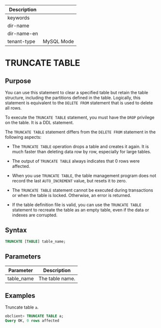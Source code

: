 | Description   |                 |
|---------------|-----------------|
| keywords      |                 |
| dir-name      |                 |
| dir-name-en   |                 |
| tenant-type   | MySQL Mode      |

# TRUNCATE TABLE

## Purpose

You can use this statement to clear a specified table but retain the table structure, including the partitions defined in the table. Logically, this statement is equivalent to the `DELETE FROM` statement that is used to delete all rows.

To execute the `TRUNCATE TABLE` statement, you must have the `DROP` privilege on the table. It is a DDL statement.

The `TRUNCATE TABLE` statement differs from the `DELETE FROM` statement in the following aspects:

* The `TRUNCATE TABLE` operation drops a table and creates it again. It is much faster than deleting data row by row, especially for large tables.

* The output of `TRUNCATE TABLE` always indicates that 0 rows were affected.

* When you use `TRUNCATE TABLE`, the table management program does not record the last `AUTO_INCREMENT` value, but resets it to zero.

* The `TRUNCATE TABLE` statement cannot be executed during transactions or when the table is locked. Otherwise, an error is returned.

* If the table definition file is valid, you can use the `TRUNCATE TABLE` statement to recreate the table as an empty table, even if the data or indexes are corrupted.

## Syntax

```sql
TRUNCATE [TABLE] table_name;
```

## Parameters

| **Parameter** | **Description** |
|------------|--------|
| table_name | The table name.  |

## Examples

Truncate table `a`.

```sql
obclient> TRUNCATE TABLE a;
Query OK, 0 rows affected
```
